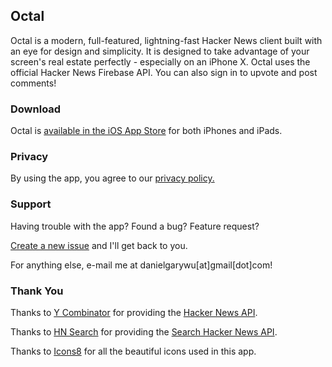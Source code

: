 ## Octal

Octal is a modern, full-featured, lightning-fast Hacker News client built with an eye for design and simplicity. It is designed to take advantage of your screen's real estate perfectly - especially on an iPhone X. Octal uses the official Hacker News Firebase API. You can also sign in to upvote and post comments!

### Download

Octal is [available in the iOS App Store](https://itunes.apple.com/us/app/id1308885491?mt=8) for both iPhones and iPads.

### Privacy

By using the app, you agree to our [privacy policy.](https://github.com/dangwu/Octal/blob/master/PRIVACY_POLICY.md)

### Support

Having trouble with the app? Found a bug? Feature request?

[Create a new issue](https://github.com/dangwu/Octal/issues) and I'll get back to you.

For anything else, e-mail me at danielgarywu[at]gmail[dot]com!

### Thank You

Thanks to [Y Combinator](https://www.ycombinator.com/) for providing the [Hacker News API](https://github.com/HackerNews/API).

Thanks to [HN Search](https://github.com/algolia/hn-search) for providing the [Search Hacker News API](https://hn.algolia.com/api).

Thanks to [Icons8](https://icons8.com) for all the beautiful icons used in this app.
